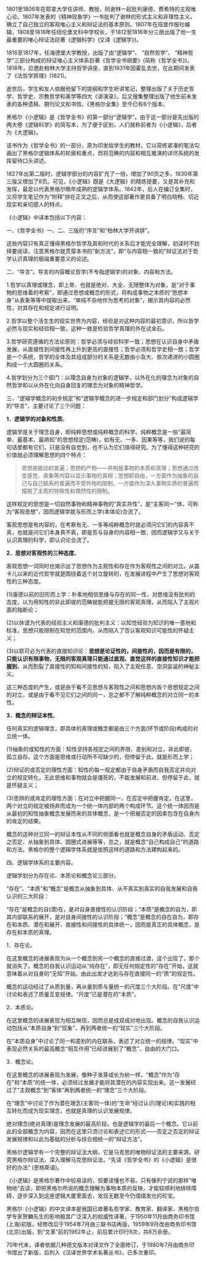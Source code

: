 1801至1806年在耶拿大学任讲师、教授，同谢林一起批判康德、费希特的主观唯心论。1807年发表的《精神现象学》一书批判了谢林的形式主义和非理性主义，确立了自己独立的客观唯心主义和辩证法的基本原则。1807年在班堡作报社编辑，1808至1816年任纽伦堡文科中学校长，于1812至1816年分三册出版了他一生最重要的唯心辩证法巨著《逻辑科学》(又译《逻辑学》)。  

1816至1817年，任海德堡大学教授，出版了由“逻辑学”、 “自然哲学”、 “精神哲学”三部分构成的辩证唯心主义体系巨著《哲学全书纲要》(简称《哲学全书》)。1818年，应邀赴柏林大学主持哲学讲座，直到1831年因霍乱去世，在此期间发表了《法哲学原理》(1821)。

逝世后，学生和友人依据他留下的提纲和学生听讲笔记，整理出版了关于历史哲学、哲学史、宗教哲学和美学等四大《讲演录》。后又搜集整理出版了他生前未发表的各种遗稿、期刊论文和书信。《黑格尔全集》至今已有6个版本。

黑格尔《小逻辑》是《哲学全书》的第一部分“逻辑学”。由于这一部分是先出版的两大卷《逻辑科学》的简写本，为了便于区别，人们就称前者为《小逻辑》，后者为《大逻辑》。

该书作为《哲学全书》的一部分，原为印发给学生的教材，它以简练紧凑的笔法勾画出了黑格尔逻辑体系的轮廓和重点，而将范畴的内容和相互推演的详尽系统的发挥留待口头讲述。

1827年出第二版时，逻辑学部分的内容扩充了一倍，增加了90页之多，1830年第三版又增加了8页。可见，《小逻辑》既是《大逻辑》的精炼提要，又是其补充和发挥，最足以代表黑格尔晚年成熟的逻辑学体系。1842年，后人在编订全集时，又将学生笔记作为“附释”排在正文之后，从而使这部著作更具备了明白晓畅、切近现实和亲切感人的特点。

《小逻辑》中译本包括以下内容：

一、《哲学全书》一、二、三版的“序言”和“柏林大学开讲辞”。

这些内容只有真正懂得黑格尔哲学及其和时代的关系后才能完全理解，初读时不妨择要阅读，注意黑格尔就贯穿本书的“新方法”，即“与内容相一致的”辩证法对于哲学认识真理的极端重要意义的论述。

二、“导言”。导言的内容概论哲学(不专指逻辑学)的对象、内容和方法。

1.哲学以真理或理念，即上帝、也就是绝对、大全、无限整体为对象，是“对于事物的思维着的考察”，即通过思想或概念的形式，将构成事物之本质的“思想本身”从表象等等中提取出来，“单纯不杂地作为思考的对象”，揭示其内容的必然性，对其存在和规定进行证明。

2.哲学以整个活生生的现实世界为内容，经验是对这种内容的最初意识，所以哲学必然与现实和经验相一致，这种一致是检验哲学真理的外在试金石。

3.哲学研究遵循的方法论原则：哲学必须与经验科学一致；思想在认识自身中矛盾发展，从直接性到间接性再上升到更高的直接性；哲学必须和哲学史相一致；哲学是一个系统，哲学的全体及其组成部分的关系是无数由小及大、依次递进的小圆圈构成一个大圆圈的关系。

4.哲学划分为三个部门：以理念自身为对象的逻辑学，以外在化的理念为对象的自然哲学和以从外在化向自身回复的理念为对象的精神哲学。

三、“逻辑学概念的初步规定”和“逻辑学概念的进一步规定和部门划分”构成逻辑学的“导言”，主要讨论了三个问题：

**1．逻辑学的对象和性质**。

逻辑学是关于理念自身，即纯粹思想或纯粹概念的科学。纯粹概念是一些“最简单、最基本、最熟知”的思想规定(范畴)，如有无、一多、因果等等，我们说的每句话里都有它们，只是没有自觉到，也不认为它们值得研究。为了懂得这种研究的价值就必须理解思想的四个特点：

> 思想是能动的普遍；思想的产物——共相是事物的本质和真理；思想通过改变感觉、表象等内容以显示事物的真相；思想即自由，一方面作为抽象的自己与自己联系的普遍而不受外物的限制，一方面作为深入事物实质的普遍而摆脱了主观的特殊性和偶然性的限制。

这样规定的思想是一切自然事物和精神事物的“真实共性”，是“主客同一”体，可称为“客观思想”，因而逻辑学就与形而上学(本体论)合流了。

客观思想是有内容的，在考察有无、一多等纯粹概念时就必须问它们的内容真不真，也就是问它们本身真不真，即是否与自身的内容相一致，因而逻辑学又与关于认识真理的科学，即认识论合流了。

**2．思想对客观性的三种态度**。

客观思想一词同时也揭示出了思想作为主观性和存在作为客观性之间的对立。从笛卡儿以来的近代哲学就是围绕着这个对立旋转的，在发展进程中产生了思想对客观性的三种态度。

(1)康德以前的旧形而上学：朴素地相信思维与存在的同一性，对思维没有批判的态度，以为用知性的非此即彼的范畴就能把握无限的客观真理，从而陷入了主观片面的独断论；

(2)以休谟为代表的经验主义和康德的批判主义：以知觉经验为知识的唯一基地和标准，思想只能限制在知觉的范围内，从而陷入了否认客观知识可能性的怀疑主义；

(3)以耶可必为代表的直接知识论：**思想是论证性的，间接性的，因而是有限的，只能认识有限事物，无限的客观真理只能通过直观、直觉这样的直接性知识才能把握到**，从而割裂了直接性的知和间接性的知，陷入了主观任意、空洞妄诞的神秘主义。

这三种态度的产生，或是由于看不见思想与客观性之间和思想内各个思想规定之间的对立，或是由于看不见它们之间的同一，总之都不了解纯粹概念的对立同一的本性。

**3．概念的辩证本性**。

任何真实的逻辑理念，即具体的真理或概念都是由三个方面(环节或阶段)构成的对立统一体。

(1)抽象的或知性的方面：知性坚持各规定之间的界限、差别和对立，非此即彼，孤立自存。这个方面是思维或行动所不可缺少的，但停留于此，就是形而上学；

(2)辩证的或否定的理性方面：知性的每一规定都由于自身矛盾而自我否定并向对立的规定转化，无此思维和事物就会是僵死的，不能发展和前进，但停留于此，就是怀疑主义；

(3)思辨的或肯定的理性方面：在对立中把握同一，在否定中把握肯定。在这里，两个对立的规定被扬弃而成为一个统一体内部的两个构成环节。这个统一体因而是从最初的知性抽象概念发展而来的具体概念，是一个把被否定的因素包含在自身内的肯定的结果。

概念的这种对立同一的辩证本性从不同的侧面看也就是概念自身的矛盾运动、否定之否定、从抽象到具体、圆圈式进展等等，总之，就是概念“自己构成自己”的道路和方法。黑格尔的整个逻辑学体系就是依照这样的道路和方法建构起来的。

四、逻辑学体系的主要内容。

逻辑学划分为存在论、本质论和概念论三部分。

“存在”、“本质”和“概念”是概念从抽象到具体、从不真实到真实的自我发展和自我认识的三大阶段：

“存在”是概念的自(潜)在，是对自身直接性的认识阶段；“本质”是概念的自为，即其内部联系的展开，是对自身间接性的认识阶段；“概念”是概念的自在自为，即存在和本质、潜在和展开、直接性和间接性的具体统一，因而是真正的具体概念，是存在和本质的真理。

1．存在论。

在这里概念的进展表现为从一个概念到另一个概念的直接过渡，这个出现了，那个就消失了。概念的自我认识运动从“纯存在”，即无任何规定性的“存在”开始，这就意味着从对自身的“无知”开始，由此出发才达到与存在直接同一的“质”的规定性。

概念的运动经过了从质到量，再从量到质与量统一的尺度三个大阶段。在“尺度”中讨论和表述了质量互变规律。“尺度”已是潜在的“本质”。

2．本质论。

在这里概念的进展表现为相互映现，因而总是成双成对地出现。概念的自我认识运动包括从“本质自身”到“现象”，再到两者统一的“现实”三个大阶段。

在“本质自身”中讨论了同一和差别的内在联系，表述了对立统一的规律。“现实”中表现必然关系的最高概念“相互作用”已经进展到了“概念”、自由的大门口。

3．概念论。

在这里概念的进展表现为发展，像种子发芽成长为树一样。“概念”作为“存在”和“本质”的统一体，必须经过发展才能将其潜在的内容实现出来。这一发展经过了“主观概念”到“客体”再到两者统一的“理念”三个大阶段。

在“理念”中讨论了作为潜在理念(主客同一体)的“生命”经过认识(理论)和实践的相互转化而成为现实理念，也就是真理的认识发展规律。

绝对理念(绝对真理)是理念发展的最高阶段，也是逻辑学的最后一个概念。它以前此的全部概念为内容，因而在这里只须讨论和表述它的形式——否定之否定的辩证发展规律和以此为基础的分析与综合相统一的“辩证方法”。

黑格尔逻辑学有一个完整的辩证法大纲，它是马克思的唯物辩证法的主要来源。研究黑格尔辩证法，深入理解马克思辩证法，“先读《哲学全书》的《小逻辑》是很好的办法” (恩格斯语)。

《小逻辑》是黑格尔著作中较易读的，但要读懂也不易。只有像列宁说的那样“唯物地”去读，即把黑格尔所说的概念理解为事物本质的反映，才能较顺利地排除障碍，逐步深入到这座逻辑大厦里面去，发现无数至今仍熠熠发光的珍宝。

黑格尔《小逻辑》的中文译本是我国已故著名哲学家、教育家、翻译家、黑格尔哲学专家贺麟先生的影响极其广泛深入的权威性译著，于1950年11月由商务印书馆(上海)初版，经修改后于1954年7月由三联书店再版，1959年9月改由商务印书馆(北京)出版，到“文革”前的1962年止，前后累计印行8次，共8万余册。

70年代末，译者依据几种德文版本对译文作了全面修订，于1980年7月由商务印书馆出了新版，后列入《汉译世界学术名著丛书》，已多次重印。